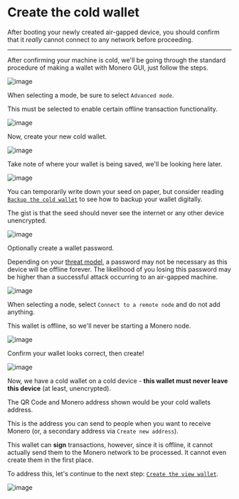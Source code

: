# Create the cold wallet
After booting your newly created air-gapped device, you should confirm that it _really_ cannot connect to any network before proceeding.

---

After confirming your machine is cold, we'll be going through the standard procedure of making a wallet with Monero GUI, just follow the steps.

![image](../img/create_the_cold_wallet_1.jpg)

When selecting a mode, be sure to select `Advanced mode`.

This must be selected to enable certain offline transaction functionality.

![image](../img/create_the_cold_wallet_2.jpg)

Now, create your new cold wallet.

![image](../img/create_the_cold_wallet_3.jpg)

Take note of where your wallet is being saved, we'll be looking here later.

![image](../img/create_the_cold_wallet_4.jpg)

You can temporarily write down your seed on paper, but consider reading [`Backup the cold wallet`](../optional/backup_the_cold_wallet.md) to see how to backup your wallet digitally.

The gist is that the seed should never see the internet or any other device unencrypted.

![image](../img/create_the_cold_wallet_5.jpg)

Optionally create a wallet password.

Depending on your [threat model](https://en.wikipedia.org/wiki/Threat_model), a password may not be necessary as this device will be offline forever. The likelihood of you losing this password may be higher than a successful attack occurring to an air-gapped machine.

![image](../img/create_the_cold_wallet_6.jpg)

When selecting a node, select `Connect to a remote node` and do not add anything.

This wallet is offline, so we'll never be starting a Monero node.

![image](../img/create_the_cold_wallet_7.jpg)

Confirm your wallet looks correct, then create!

![image](../img/create_the_cold_wallet_8.jpg)

Now, we have a cold wallet on a cold device - **this wallet must never leave this device** (at least, unencrypted).

The QR Code and Monero address shown would be your cold wallets address.

This is the address you can send to people when you want to receive Monero (or, a secondary address via `Create new address`).

This wallet can **sign** transactions, however, since it is offline, it cannot actually send them to the Monero network to be processed. It cannot even create them in the first place.

To address this, let's continue to the next step: [`Create the view wallet`](./create_the_view_wallet.md).

![image](../img/create_the_cold_wallet_9.jpg)
